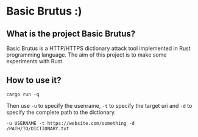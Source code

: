 # Basic Brutus :)

## What is the project Basic Brutus?

Basic Brutus is a HTTP/HTTPS dictionary attack tool implemented in Rust programming language. The aim of this project is to make some experiments with Rust.

## How to use it?

```
cargo run -q
```

Then use `-u` to specify the usenrame, `-t` to specify the target uri and `-d` to specify the complete path to the dictionary.

```
-u USERNAME -t https://website.com/something -d /PATH/TO/DICTIONARY.txt
```
